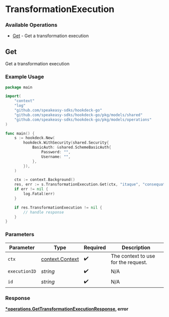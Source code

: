 # TransformationExecution

### Available Operations

* [Get](#get) - Get a transformation execution

## Get

Get a transformation execution

### Example Usage

```go
package main

import(
	"context"
	"log"
	"github.com/speakeasy-sdks/hookdeck-go"
	"github.com/speakeasy-sdks/hookdeck-go/pkg/models/shared"
	"github.com/speakeasy-sdks/hookdeck-go/pkg/models/operations"
)

func main() {
    s := hookdeck.New(
        hookdeck.WithSecurity(shared.Security{
            BasicAuth: &shared.SchemeBasicAuth{
                Password: "",
                Username: "",
            },
        }),
    )

    ctx := context.Background()
    res, err := s.TransformationExecution.Get(ctx, "itaque", "consequatur")
    if err != nil {
        log.Fatal(err)
    }

    if res.TransformationExecution != nil {
        // handle response
    }
}
```

### Parameters

| Parameter                                             | Type                                                  | Required                                              | Description                                           |
| ----------------------------------------------------- | ----------------------------------------------------- | ----------------------------------------------------- | ----------------------------------------------------- |
| `ctx`                                                 | [context.Context](https://pkg.go.dev/context#Context) | :heavy_check_mark:                                    | The context to use for the request.                   |
| `executionID`                                         | *string*                                              | :heavy_check_mark:                                    | N/A                                                   |
| `id`                                                  | *string*                                              | :heavy_check_mark:                                    | N/A                                                   |


### Response

**[*operations.GetTransformationExecutionResponse](../../models/operations/gettransformationexecutionresponse.md), error**

